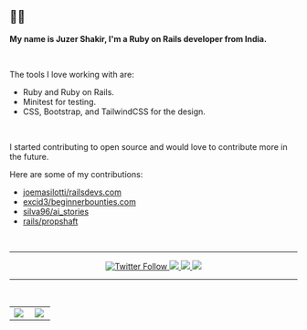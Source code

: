 ## 👨‍💻

**My name is Juzer Shakir, I'm a Ruby on Rails developer from India.**

<br/>

The tools I love working with are:

- Ruby and Ruby on Rails.
- Minitest for testing.
- CSS, Bootstrap, and TailwindCSS for the design.

<br/>

I started contributing to open source and would love to contribute more in the future.

Here are some of my contributions:
- [joemasilotti/railsdevs.com](https://github.com/joemasilotti/railsdevs.com)
- [excid3/beginnerbounties.com](https://github.com/excid3/beginnerbounties.com/)
- [silva96/ai_stories](https://github.com/silva96/ai_stories/)
- [rails/propshaft](https://github.com/rails/propshaft)

<br/>

<hr/>

<div align="center">
    <a href="https://twitter.com/juzer_shakir">
        <img alt="Twitter Follow" src="https://img.shields.io/badge/follow-%40juzer_shakir-1DA1F2?logo=twitter&style=for-the-badge">
    </a>    
    <a href="https://juzer-shakir.medium.com/">
        <img src="https://img.shields.io/badge/Follow-Medium-248f24?logo=Medium&style=for-the-badge">
    </a>    
    <a href="https://wakatime.com/@JuzerShakir">
        <img src="https://wakatime.com/badge/user/ccef187f-4308-4666-920d-d0a9a07d713a.svg?style=for-the-badge" />
    </a> 
    <a href="https://twitter.com/aniqatc">
        <img src="https://komarev.com/ghpvc/?username=juzer-shakir&style=for-the-badge">
    </a>
</div>

<hr>
<br>

<table>
    <tr>
        <td width="45%">
            <a href="http://www.github.com/juzershakir">
                <img src="https://streak-stats.demolab.com?user=juzershakir&theme=tokyonight&hide_border=true&border_radius=10&date_format=M%20j%5B%2C%20Y%5D&mode=weekly"/>
            </a> 
        </td>
        <td width="45%">
            <a href="http://www.github.com/juzershakir">
                <img src="https://github-readme-stats.vercel.app/api?username=juzershakir&show_icons=true&hide_border=true&border_radius=10&theme=tokyonight" />
            </a>
        </td>
</table>

<!--
<div align="center">

<a href="https://www.twitter.com/Juzer_Shakir/">
    <img src="https://img.shields.io/badge/Twitter-1DA1F2?style=for-the-badge&logo=twitter&logoColor=white" />
</a>

<a href="https://www.linkedin.com/in/juzershakir/">
    <img src="https://img.shields.io/badge/linkedin-%230077B5.svg?&style=for-the-badge&logo=linkedin&logoColor=white" />
</a>

<a href="https://juzer-shakir.medium.com/">
    <img src="https://img.shields.io/badge/Medium-248f24?style=for-the-badge&logo=medium&logoColor=black" />
</a>

<!--<a href="https://stackoverflow.com/users/16958765/">
    <img src="https://img.shields.io/badge/Stack_Overflow-FE7A16?style=for-the-badge&logo=stack-overflow&logoColor=white" />
</a>

<a href="https://www.hackerrank.com/juzershakir">
    <img src="https://img.shields.io/badge/-Hackerrank-2EC866?style=for-the-badge&logo=HackerRank&logoColor=white" />
</a>

<a href="">
  <img src="https://img.shields.io/badge/Telegram-2CA5E0?style=for-the-badge&logo=telegram&logoColor=white"/>
</a> 

<img align="right" src="https://github.com/JuzerShakir/JuzerShakir/blob/main/github_header.gif" width = "35%"/>
 
 - 💻 A Full-Stack Ruby On Rails developer.
 - 🔭 Open for an opportunity to work or collaborate with a highly motivated & enthusiastic team of individuals.
 - 🌱 Always open to collaborating with Rails projects.
 - 🤝 I'm looking for collaborators for my project called <a href="https://github.com/JuzerShakir/imdb">IMDb</a>.
 - 📝 Curious about ROR? Follow me on <a href="https://juzer-shakir.medium.com/" target="_blank"><img alt = "Juzer Shakir | Medium" width="17px" src="https://github.com/JuzerShakir/JuzerShakir/blob/main/medium_logo.png" /> Medium.</a>
 - 💬 AMA Ruby, Rails, SQL, Javascript, Git, HTML, CSS.
 - 👯 Open to collaborating on Ruby On Rails projects.

 
     For More badges https://github.com/Ileriayo/markdown-badges
<div align="center">
    <h3 align="center">🛠 Tools & Technologies</h3>

    <img src="https://img.shields.io/badge/Ruby-CC342D?style=for-the-badge&logo=ruby&logoColor=white" />
    <img src="https://img.shields.io/badge/Ruby%20on%20Rails-CC0000?style=for-the-badge&logo=ruby-on-rails&logoColor=white&logoWidth=20"/>
    <img src="https://img.shields.io/badge/CSS3-1572B6?style=for-the-badge&logo=css3&logoColor=white" />
    <img src="https://img.shields.io/badge/tailwindcss-%2338B2AC.svg?style=for-the-badge&logo=tailwind-css&logoColor=white" />
    <img src="https://img.shields.io/badge/bootstrap%20-%23563D7C.svg?&style=for-the-badge&logo=bootstrap&logoColor=white"/>
    <img src="https://img.shields.io/badge/javascript-%23323330.svg?style=for-the-badge&logo=javascript&logoColor=%23F7DF1E" />
    <img src="https://img.shields.io/badge/mysql-%2300f.svg?style=for-the-badge&logo=mysql&logoColor=white" />
    <img src="https://img.shields.io/badge/postgres-%23316192.svg?style=for-the-badge&logo=postgresql&logoColor=white" />
    <img src="https://img.shields.io/badge/Git-F05032?style=for-the-badge&logo=git&logoColor=white" />
    <img src="https://img.shields.io/badge/HTML5-E34F26?style=for-the-badge&logo=html5&logoColor=white" />
    <img src="https://img.shields.io/badge/Markdown-000000?style=for-the-badge&logo=markdown&logoColor=white" />
    <img src="https://img.shields.io/badge/Python-FFD43B?style=for-the-badge&logo=python&logoColor=darkgreen" />
    <img src="https://img.shields.io/badge/Jupyter%20Notebook-F37626?style=for-the-badge&logo=jupyter&logoColor=black" />
    <img src="https://img.shields.io/badge/shell_script%20-%23121011.svg?&style=for-the-badge&logo=gnu-bash&logoColor=white"/>
    <img src="https://img.shields.io/badge/linux-FCC624?style=for-the-badge&logo=linux&logoColor=black" />
</div>

]<h3 align="center">⌨️ My Coding Activity</h3>
<div align="center">
  <a href="https://wakatime.com/@JuzerShakir"><img src="https://img.shields.io/badge/wakatime-000000?style=for-the-badge&logo=wakatime&logoColor=white" /></a>
    <img src="https://visitor-badge-reloaded.herokuapp.com/badge?page_id=juzershakir&color=303030&lcolor=000000&style=for-the-badge&logo=Github"/>
</div>

<div align="center">
  <img width="65%" align="center" src="https://github-readme-streak-stats.herokuapp.com/?user=juzershakir&theme=dark&hide_border=true" alt="juzershakir" />
    
   <img width="65%" src="https://github-readme-stats.vercel.app/api?username=JuzerShakir&count_private=true&show_icons=true&hide_border=true&theme=github_dark&cache_seconds=1800&include_all_commits=1&custom_title=GitHub-Status"/>
  
  <a href="https://github.com/ryo-ma/github-profile-trophy"><img src="https://github-profile-trophy.vercel.app/?username=juzershakir&column=3&margin-w=30&margin-h=25&theme=darkhub&row=2&no-frame=true&no-bg=true" alt="juzershakir" /></a>

</div>

[![Dev.to](https://github-readme-stats.vercel.app/api/pin/?username=thepracticaldev&repo=dev.to)](https://github.com/thepracticaldev/dev.to)

-->
